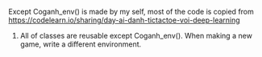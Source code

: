Except Coganh_env() is made by my self, most of the code is copied from https://codelearn.io/sharing/day-ai-danh-tictactoe-voi-deep-learning
1. All of classes are reusable except Coganh_env(). When making a new game, write a different environment.